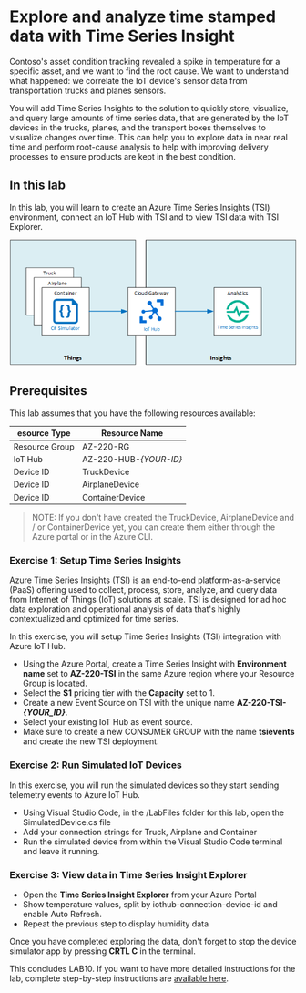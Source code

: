 # Explore and analyze time stamped data with Time Series Insight
Contoso's asset condition tracking revealed a spike in temperature for a specific asset, and we want to find the root cause. We want to understand what happened: we correlate the IoT device's sensor data from transportation trucks and planes sensors.

You will add Time Series Insights to the solution to quickly store, visualize, and query large amounts of time series data, that are generated by the IoT devices in the trucks, planes, and the transport boxes themselves to visualize changes over time. This can help you to explore data in near real time and perform root-cause analysis to help with improving delivery processes to ensure products are kept in the best condition.

## In this lab
In this lab, you will learn to create an Azure Time Series Insights (TSI) environment, connect an IoT Hub with TSI and to view TSI data with TSI Explorer.

![ScreenShot](../Images/10-Architecture.png)

## Prerequisites
This lab assumes that you have the following resources available:

esource Type | Resource Name
--------------|--------------
Resource Group | AZ-220-RG
IoT Hub | AZ-220-HUB-*{YOUR-ID}*
Device ID | TruckDevice
Device ID | AirplaneDevice
Device ID | ContainerDevice

> NOTE: If you don't have created the TruckDevice, AirplaneDevice and / or ContainerDevice yet, you can create them either through the Azure portal or in the Azure CLI.

### **Exercise 1: Setup Time Series Insights**
Azure Time Series Insights (TSI) is an end-to-end platform-as-a-service (PaaS) offering used to collect, process, store, analyze, and query data from Internet of Things (IoT) solutions at scale. TSI is designed for ad hoc data exploration and operational analysis of data that's highly contextualized and optimized for time series.

In this exercise, you will setup Time Series Insights (TSI) integration with Azure IoT Hub.

- Using the Azure Portal, create a Time Series Insight with **Environment name** set to **AZ-220-TSI** in the same Azure region where your Resource Group is located.
- Select the **S1** pricing tier with the **Capacity** set to 1.
- Create a new Event Source on TSI with the unique name **AZ-220-TSI-_{YOUR_ID}_**.
- Select your existing IoT Hub as event source.
- Make sure to create a new CONSUMER GROUP with the name **tsievents** and create the new TSI deployment.

### **Exercise 2: Run Simulated IoT Devices**
In this exercise, you will run the simulated devices so they start sending telemetry events to Azure IoT Hub.

- Using Visual Studio Code, in the /LabFiles folder for this lab, open the SimulatedDevice.cs file
- Add your connection strings for Truck, Airplane and Container
- Run the simulated device from within the Visual Studio Code terminal and leave it running.

### **Exercise 3: View data in Time Series Insight Explorer**
- Open the **Time Series Insight Explorer** from your Azure Portal
- Show temperature values, split by iothub-connection-device-id and enable Auto Refresh.
- Repeat the previous step to display humidity data

Once you have completed exploring the data, don't forget to stop the device simulator app by pressing **CRTL C** in the terminal.

This concludes LAB10. If you want to have more detailed instructions for the lab, complete step-by-step instructions are [available here](https://github.com/MicrosoftLearning/AZ-220-Microsoft-Azure-IoT-Developer/blob/master/Instructions/Labs/LAB_AK_10-analyze-time-stamped-data-with-time-series-insights.md).
